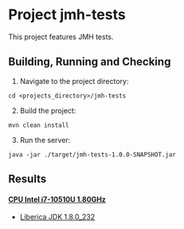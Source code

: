 # Project jmh-tests
This project features JMH tests.

## Building, Running and Checking

1. Navigate to the project directory:
```
cd <projects_directory>/jmh-tests
```

2. Build the project:
```
mvn clean install
```

3. Run the server:
```
java -jar ./target/jmh-tests-1.0.0-SNAPSHOT.jar
```

## Results

#### [CPU Intel i7-10510U 1.80GHz](results/StringConcatenation.md#cpu-intel-i7-10510u-180ghz)
* [Liberica JDK 1.8.0_232](results/StringConcatenation.md#liberica-jdk-180232)